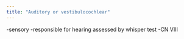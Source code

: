 ```yaml
---
title: "Auditory or vestibulocochlear"
---
```

-sensory
-responsible for hearing assessed by whisper test
-CN VIII

